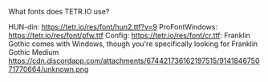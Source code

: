 What fonts does TETR.IO use?


HUN-din: https://tetr.io/res/font/hun2.ttf?v=9
ProFontWindows: https://tetr.io/res/font/pfw.ttf
Config: https://tetr.io/res/font/cr.ttf: 
Franklin Gothic comes with Windows, though you're specifically looking for Franklin Gothic Medium
https://cdn.discordapp.com/attachments/674421736162197515/914184675071770664/unknown.png
